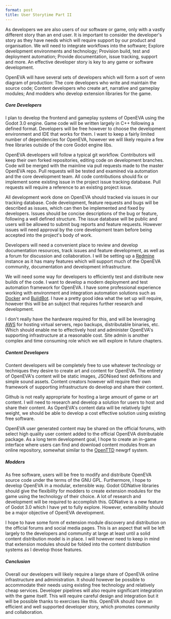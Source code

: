 ```yaml
---
format: post
title: User Storytime Part II
---
```

As developers we are also users of our software or game, only with a vastly different story than an end user. It is important to consider the developer's story as they have needs which will require support by our product and organisation. We will need to integrate workflows into the software; Explore development environments and technology; Provision build, test and deployment automation; Provide documentation, issue tracking, support and more. An effective developer story is key to any game or software development.

OpenEVA will have several sets of developers which will form a sort of venn diagram of production: The core developers who write and maintain the source code; Content developers who create art, narrative and gameplay modules; And modders who develop extension libraries for the game.

##### Core Developers

I plan to develop the frontend and gameplay systems of OpenEVA using the Godot 3.0 engine. Game code will be written largely in C++ following a defined format. Developers will be free however to choose the development environment and IDE that works for them. I want to keep a fairly limited number of dependencies for OpenEVA, however we will likely require a few free libraries outside of the core Godot engine libs. 

OpenEVA developers will follow a typical git workflow. Contributors will keep their own forked repositories, editing code on development branches. Code will be merged with the mainline via pull requests made to the master OpenEVA repo. Pull requests will be tested and examined via automation and the core development team. All code contributions should fix or implement some existing issue in the project issue tracking database. Pull requests will require a reference to an existing project issue.

All development work done on OpenEVA should tracked via issues in our tracking database. Code development, feature requests and bugs will be described as issues, which can then be implemented and fixed by developers. Issues should be concise descriptions of the bug or feature, following a well defined structure. The issue database will be public and users will be allowed to submit bug reports and feature requests. However issues will need approval by the core development team before being accepted into the project's body of work. 

Developers will need a convenient place to review and develop documentation resources, track issues and feature development, as well as a forum for discussion and collaboration. I will be setting up a <a href="https://www.redmine.org/">Redmine</a> instance as it has many features which will support much of the OpenEVA community, documentation and development infrastructure.

We will need some way for developers to efficiently test and distribute new builds of the code. I want to develop a modern deployment and test automation framework for OpenEVA. I have some professional experience working with environment and integration automation solutions such as <a href="https://www.docker.com/">Docker</a> and <a href="https://buildbot.net/">BuildBot</a>. I have a pretty good idea what the set up will require, however this will be an subject that requires further research and development.

I don't really have the hardware required for this, and will be leveraging <a href="https://aws.amazon.com/">AWS</a> for hosting virtual servers, repo backups, distributable binaries, etc. Which should enable me to effectively host and administer OpenEVA's supporting infrastructure at a reasonable cost. Site admin is another complex and time consuming role which we will explore in future chapters.

##### Content Developers

Content developers will be completely free to use whatever technology or techniques they desire to create art and content for OpenEVA. The entirety of OpenEVA's content will be static images, JSONised text definitions and simple sound assets. Content creators however will require their own framework of supporting infrastructure do develop and share their content.

Github is not really appropriate for hosting a large amount of game or art content. I will need to research and develop a solution for users to host and share their content. As OpenEVA's content data will be relatively light weight, we should be able to develop a cost effective solution using existing free software.

OpenEVA user generated content may be shared on the official forums, with select high quality user content added to the official OpenEVA distributable package. As a long term development goal, I hope to create an in-game interface where users can find and download content modules from an online repository, somewhat similar to the <a href="https://www.openttd.org/en/">OpenTTD</a> newgrf system.

##### Modders

As free software, users will be free to modify and distribute OpenEVA source code under the terms of the GNU GPL. Furthermore, I hope to develop OpenEVA in a modular, extensible way. Godot GDNative libraries should give the flexibility for modders to create extension modules for the game using the technology of their choice. A lot of research and development will be required to accomplish this. GDNative is a new feature of Godot 3.0 which I have yet to fully explore. However, extensibility should be a major objective of OpenEVA development.

I hope to have some form of extension module discovery and distribution on the official forums and social media pages. This is an aspect that will be left largely to the developers and community at large at least until a solid content distribution model is in place. I will however need to keep in mind that extension modules should be folded into the content distribution systems as I develop those features.

##### Conclusion

Overall our developers will likely require a large share of OpenEVA online infrastructure and administration. It should however be possible to accommodate their needs using existing free technology and relatively cheap services. Developer pipelines will also require significant integration with the game itself. This will require careful design and integration but it will be possible thanks to exercises like this. OpenEVA should have an efficient and well supported developer story, which promotes community and collaboration.

